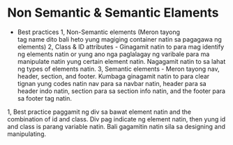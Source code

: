# Non Semantic & Semantic Elaments

- Best practices
1, Non-Semantic elements (Meron tayong <div></dib> tag name dito bali heto yung magiging container natin sa pagagawa ng elements)
2, Class & ID attributes - Ginagamit natin to  para mag identify ng elements natin or yung ano nga paglalagay ng varibale para ma manipulate natin yung certain element natin. Nagagamit natin to sa lahat ng types of elements natin. 
3, Semantic elements - Meron tayong nav, header, section, and footer. Kumbaga ginagamit natin to para clear tignan yung codes natin nav para sa navbar natin, header para sa header indo natin, section para sa section info natin, and the footer para sa footer tag natin.


1, Best practice paggamit ng div sa bawat element natin and the combination of id and class. Div pag indicate ng element natin, then yung id and class is parang variable natin. Bali gagamitin natin sila sa designing and manipulating.
